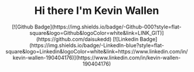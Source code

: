 <h1 align='center'>
  Hi there I'm Kevin Wallen
</h1>

<p align='center'>
  [![Github Badge](https://img.shields.io/badge/-Github-000?style=flat-square&logo=Github&logoColor=white&link=LINK_GIT)]             (https://github.com/daisukedd) [![Linkedin Badge](https://img.shields.io/badge/-LinkedIn-blue?style=flat-square&logo=Linkedin&logoColor=white&link=https://www.linkedin.com/in/kevin-wallen-190404176)](https://www.linkedin.com/in/kevin-wallen-190404176)
</p>
